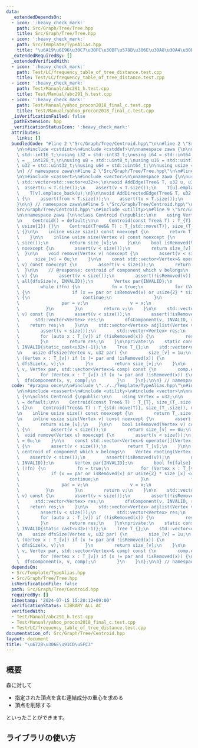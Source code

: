 ```yaml
---
data:
  _extendedDependsOn:
  - icon: ':heavy_check_mark:'
    path: Src/Graph/Tree/Tree.hpp
    title: Src/Graph/Tree/Tree.hpp
  - icon: ':heavy_check_mark:'
    path: Src/Template/TypeAlias.hpp
    title: "\u6A19\u6E96\u30C7\u30FC\u30BF\u578B\u306E\u30A8\u30A4\u30EA\u30A2\u30B9"
  _extendedRequiredBy: []
  _extendedVerifiedWith:
  - icon: ':heavy_check_mark:'
    path: Test/LC/frequency_table_of_tree_distance.test.cpp
    title: Test/LC/frequency_table_of_tree_distance.test.cpp
  - icon: ':heavy_check_mark:'
    path: Test/Manual/abc291_h.test.cpp
    title: Test/Manual/abc291_h.test.cpp
  - icon: ':heavy_check_mark:'
    path: Test/Manual/yahoo_procon2018_final_c.test.cpp
    title: Test/Manual/yahoo_procon2018_final_c.test.cpp
  _isVerificationFailed: false
  _pathExtension: hpp
  _verificationStatusIcon: ':heavy_check_mark:'
  attributes:
    links: []
  bundledCode: "#line 2 \"Src/Graph/Tree/Centroid.hpp\"\n\n#line 2 \"Src/Template/TypeAlias.hpp\"\
    \n\n#include <cstdint>\n#include <cstddef>\n\nnamespace zawa {\n\nusing i16 =\
    \ std::int16_t;\nusing i32 = std::int32_t;\nusing i64 = std::int64_t;\nusing i128\
    \ = __int128_t;\n\nusing u8 = std::uint8_t;\nusing u16 = std::uint16_t;\nusing\
    \ u32 = std::uint32_t;\nusing u64 = std::uint64_t;\n\nusing usize = std::size_t;\n\
    \n} // namespace zawa\n#line 2 \"Src/Graph/Tree/Tree.hpp\"\n\n#line 4 \"Src/Graph/Tree/Tree.hpp\"\
    \n\n#include <cassert>\n#include <vector>\n\nnamespace zawa {\n\nusing Tree =\
    \ std::vector<std::vector<u32>>;\n\nvoid AddEdge(Tree& T, u32 u, u32 v) {\n  \
    \  assert(u < T.size());\n    assert(v < T.size());\n    T[u].emplace_back(v);\n\
    \    T[v].emplace_back(u);\n}\n\nvoid AddDirectedEdge(Tree& T, u32 from, u32 to)\
    \ {\n    assert(from < T.size());\n    assert(to < T.size());\n    T[from].emplace_back(to);\n\
    }\n\n} // namespace zawa\n#line 5 \"Src/Graph/Tree/Centroid.hpp\"\n\n#line 7 \"\
    Src/Graph/Tree/Centroid.hpp\"\n#include <utility>\n#line 9 \"Src/Graph/Tree/Centroid.hpp\"\
    \n\nnamespace zawa {\n\nclass Centroid {\npublic:\n\n    using Vertex = u32;\n\
    \n    Centroid() = default;\n\n    Centroid(const Tree& T) : T_{T}, size_(T_.size(),\
    \ usize{1}) {}\n    Centroid(Tree&& T) : T_{std::move(T)}, size_(T_.size(), usize{1})\
    \ {}\n\n    inline usize size() const noexcept {\n        return T_.size();\n\
    \    }\n\n    inline usize size(Vertex v) const noexcept {\n        assert(v <\
    \ size());\n        return size_[v];\n    }\n\n    bool isRemoved(Vertex v) const\
    \ noexcept {\n        assert(v < size());\n        return size_[v] == 0u;\n  \
    \  }\n\n    void remove(Vertex v) noexcept {\n        assert(v < size());\n  \
    \      size_[v] = 0u;\n    }\n\n    const std::vector<Vertex>& operator[](Vertex\
    \ v) const noexcept {\n        assert(v < size());\n        return T_[v];\n  \
    \  }\n\n    // @response: centroid of component which v belongs\n    Vertex rooting(Vertex\
    \ v) {\n        assert(v < size());\n        assert(!isRemoved(v));\n        usize\
    \ all{dfsSize(v, INVALID)};\n        Vertex par{INVALID};\n        bool fn{false};\n\
    \        while (!fn) {\n            fn = true;\n            for (Vertex x : T_[v])\
    \ {\n                if (x == par or isRemoved(x) or usize{2} * size_[x] <= all)\
    \ {\n                    continue;\n                }\n                fn = false;\n\
    \                par = v;\n                v = x;\n                break;\n  \
    \          }\n        }\n        return v;\n    }\n\n    std::vector<Vertex> component(Vertex\
    \ v) const {\n        assert(v < size());\n        assert(!isRemoved(v));\n  \
    \      std::vector<Vertex> res;\n        dfsComponent(v, INVALID, res);\n    \
    \    return res;\n    }\n\n    std::vector<Vertex> adjlist(Vertex v) const {\n\
    \        assert(v < size());\n        std::vector<Vertex> res;\n        res.reserve(T_[v].size());\n\
    \        for (auto x : T_[v]) if (!isRemoved(x)) {\n            res.emplace_back(x);\n\
    \        }\n        return res;\n    }\n\nprivate:\n    static constexpr Vertex\
    \ INVALID{static_cast<u32>(-1)};\n    Tree T_{};\n    std::vector<usize> size_{};\n\
    \n    usize dfsSize(Vertex v, u32 par) {\n        size_[v] = 1u;\n        for\
    \ (Vertex x : T_[v]) if (x != par and !isRemoved(x)) {\n            size_[v] +=\
    \ dfsSize(x, v);\n        }\n        return size_[v];\n    }\n\n    void dfsComponent(Vertex\
    \ v, Vertex par, std::vector<Vertex>& comp) const {\n        comp.emplace_back(v);\n\
    \        for (Vertex x : T_[v]) if (x != par and !isRemoved(x)) {\n          \
    \  dfsComponent(x, v, comp);\n        }\n    }\n};\n\n} // namespace zawa\n"
  code: "#pragma once\n\n#include \"../../Template/TypeAlias.hpp\"\n#include \"./Tree.hpp\"\
    \n\n#include <cassert>\n#include <utility>\n#include <vector>\n\nnamespace zawa\
    \ {\n\nclass Centroid {\npublic:\n\n    using Vertex = u32;\n\n    Centroid()\
    \ = default;\n\n    Centroid(const Tree& T) : T_{T}, size_(T_.size(), usize{1})\
    \ {}\n    Centroid(Tree&& T) : T_{std::move(T)}, size_(T_.size(), usize{1}) {}\n\
    \n    inline usize size() const noexcept {\n        return T_.size();\n    }\n\
    \n    inline usize size(Vertex v) const noexcept {\n        assert(v < size());\n\
    \        return size_[v];\n    }\n\n    bool isRemoved(Vertex v) const noexcept\
    \ {\n        assert(v < size());\n        return size_[v] == 0u;\n    }\n\n  \
    \  void remove(Vertex v) noexcept {\n        assert(v < size());\n        size_[v]\
    \ = 0u;\n    }\n\n    const std::vector<Vertex>& operator[](Vertex v) const noexcept\
    \ {\n        assert(v < size());\n        return T_[v];\n    }\n\n    // @response:\
    \ centroid of component which v belongs\n    Vertex rooting(Vertex v) {\n    \
    \    assert(v < size());\n        assert(!isRemoved(v));\n        usize all{dfsSize(v,\
    \ INVALID)};\n        Vertex par{INVALID};\n        bool fn{false};\n        while\
    \ (!fn) {\n            fn = true;\n            for (Vertex x : T_[v]) {\n    \
    \            if (x == par or isRemoved(x) or usize{2} * size_[x] <= all) {\n \
    \                   continue;\n                }\n                fn = false;\n\
    \                par = v;\n                v = x;\n                break;\n  \
    \          }\n        }\n        return v;\n    }\n\n    std::vector<Vertex> component(Vertex\
    \ v) const {\n        assert(v < size());\n        assert(!isRemoved(v));\n  \
    \      std::vector<Vertex> res;\n        dfsComponent(v, INVALID, res);\n    \
    \    return res;\n    }\n\n    std::vector<Vertex> adjlist(Vertex v) const {\n\
    \        assert(v < size());\n        std::vector<Vertex> res;\n        res.reserve(T_[v].size());\n\
    \        for (auto x : T_[v]) if (!isRemoved(x)) {\n            res.emplace_back(x);\n\
    \        }\n        return res;\n    }\n\nprivate:\n    static constexpr Vertex\
    \ INVALID{static_cast<u32>(-1)};\n    Tree T_{};\n    std::vector<usize> size_{};\n\
    \n    usize dfsSize(Vertex v, u32 par) {\n        size_[v] = 1u;\n        for\
    \ (Vertex x : T_[v]) if (x != par and !isRemoved(x)) {\n            size_[v] +=\
    \ dfsSize(x, v);\n        }\n        return size_[v];\n    }\n\n    void dfsComponent(Vertex\
    \ v, Vertex par, std::vector<Vertex>& comp) const {\n        comp.emplace_back(v);\n\
    \        for (Vertex x : T_[v]) if (x != par and !isRemoved(x)) {\n          \
    \  dfsComponent(x, v, comp);\n        }\n    }\n};\n\n} // namespace zawa\n"
  dependsOn:
  - Src/Template/TypeAlias.hpp
  - Src/Graph/Tree/Tree.hpp
  isVerificationFile: false
  path: Src/Graph/Tree/Centroid.hpp
  requiredBy: []
  timestamp: '2024-07-15 15:20:12+09:00'
  verificationStatus: LIBRARY_ALL_AC
  verifiedWith:
  - Test/Manual/abc291_h.test.cpp
  - Test/Manual/yahoo_procon2018_final_c.test.cpp
  - Test/LC/frequency_table_of_tree_distance.test.cpp
documentation_of: Src/Graph/Tree/Centroid.hpp
layout: document
title: "\u6728\u306E\u91CD\u5FC3"
---
```


## 概要

森に対して

- 指定された頂点を含む連結成分の重心を求める
- 頂点を削除する

といったことができます。

## ライブラリの使い方
